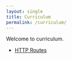 ```yaml
---
layout: single
title: Curriculum
permalink: /curriculum/
---
```


Welcome to curriculum.

* [HTTP Routes](../http-routes/)
